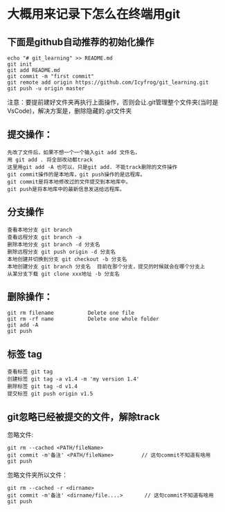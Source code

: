 # 大概用来记录下怎么在终端用git


## 下面是github自动推荐的初始化操作
```
echo "# git_learning" >> README.md
git init
git add README.md
git commit -m "first commit"
git remote add origin https://github.com/Icyfrog/git_learning.git
git push -u origin master
```
注意：要提前建好文件夹再执行上面操作，否则会让.git管理整个文件夹(当时是VsCode)，解决方案是，删除隐藏的.git文件夹

## 提交操作：
```
先改了文件后，如果不想一个一个输入git add 文件名，
用 git add . 将全部改动都track
这里用git add -A 也可以，只是git add. 不能track删除的文件操作
git commit操作的是本地库，git push操作的是远程库。
git commit是将本地修改过的文件提交到本地库中。
git push是将本地库中的最新信息发送给远程库。
```
## 分支操作
```
查看本地分支 git branch
查看远程分支 git branch -a
删除本地分支 git branch -d 分支名
删除远程分支 git push origin -d 分支名
本地创建并切换到分支 git checkout -b 分支名
本地创建分支 git branch 分支名  目前在那个分支，提交的时候就会在哪个分支上
从某分支下载 git clone xxx地址 -b 分支名

```
## 删除操作：
```
git rm filename           Delete one file 
git rm -rf name           Delete one whole folder 
git add -A
git push
```
## 标签 tag
```
查看标签 git tag
创建标签 git tag -a v1.4 -m 'my version 1.4' 
删除标签 git tag -d v1.4
提交标签 git push origin v1.5
```
## git忽略已经被提交的文件，解除track
忽略文件:
```
git rm --cached <PATH/fileName>
git commit -m'备注' <PATH/fileName>         // 这句commit不知道有啥用
git push
```
忽略文件夹所以文件：
```
git rm --cached -r <dirname>
git commit -m'备注' <dirname/file....>       // 这句commit不知道有啥用
git push
```
